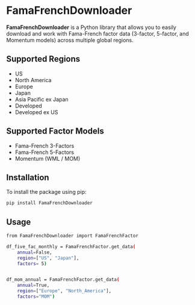 # FamaFrenchDownloader

**FamaFrenchDownloader** is a Python library that allows you to easily download and work with Fama-French factor data (3-factor, 5-factor, and Momentum models) across multiple global regions.

## Supported Regions

- US
- North America
- Europe
- Japan
- Asia Pacific ex Japan
- Developed
- Developed ex US

## Supported Factor Models

- Fama-French 3-Factors
- Fama-French 5-Factors
- Momentum (WML / MOM)

## Installation

To install the package using pip:

```bash
pip install FamaFrenchDownloader
```

## Usage

```bash
from FamaFrenchDownloader import FamaFrenchFactor

df_five_fac_monthly = FamaFrenchFactor.get_data(
    annual=False,
    region=["US", "Japan"],
    factors= 5)


df_mom_annual = FamaFrenchFactor.get_data(
    annual=True,
    region=["Europe", "North_America"],
    factors="MOM")
```